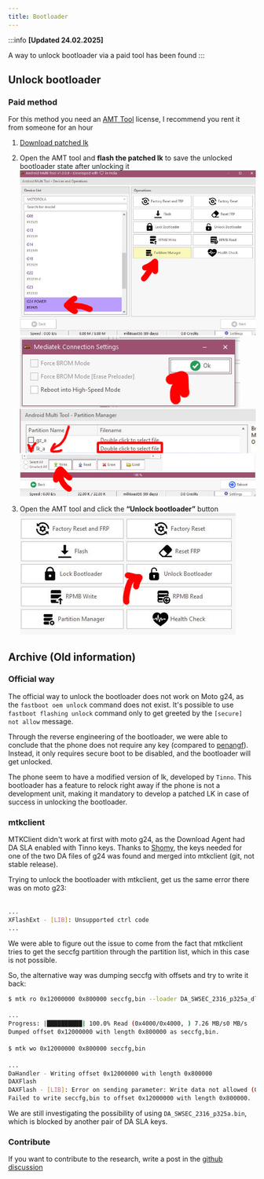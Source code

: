 ```yaml
---
title: Bootloader
---
```


:::info 
**[Updated 24.02.2025]** 

A way to unlock bootloader via a paid tool has been found
:::

## Unlock bootloader
### Paid method
For this method you need an [AMT Tool](https://androidmultitool.com/) license, I recommend you rent it from someone for an hour

1. [Download patched lk](../../static/modding/lk-patched.bin)
2. Open the AMT tool and **flash the patched lk** to save the unlocked bootloader state after unlocking it
   ![2.jpg](../../static/assets/bootloader/2.jpg)
   ![3.jpg](../../static/assets/bootloader/3.jpg)
   ![4.jpg](../../static/assets/bootloader/4.jpg)
   ![5.jpg](../../static/assets/bootloader/5.jpg)

3. Open the AMT tool and click the **“Unlock bootloader”** button
![1_2.jpg](../../static/assets/bootloader/1_2.jpg)

## Archive (Old information)

### Official way

The official way to unlock the bootloader does not work on Moto g24, as the `fastboot oem unlock` command does not exist.
It's possible to use `fastboot flashing unlock` command only to get greeted by the `[secure] not allow` message.

Through the reverse engineering of the bootloader, we were able to conclude that the phone does not require any key (compared to [penangf](https://penangf.fuckyoumoto.xyz/docs/dev/oem-key-algorithm)).
Instead, it only requires secure boot to be disabled, and the bootloader will get unlocked.

The phone seem to have a modified version of lk, developed by `Tinno`. This bootloader has a feature to relock right away if the phone is not a development unit, making it mandatory to develop a patched LK in case of success in unlocking the bootloader.

### mtkclient

MTKClient didn't work at first with moto g24, as the Download Agent had DA SLA enabled with Tinno keys.
Thanks to [Shomy](https://github.com/shomykohai), the keys needed for one of the two DA files of g24 was found and merged into mtkclient (git, not stable release).

Trying to unlock the bootloader with mtkclient, get us the same error there was on moto g23:

```sh

...
XFlashExt - [LIB]: Unsupported ctrl code
...
```

We were able to figure out the issue to come from the fact that mtkclient tries to get the seccfg partition through the partition list, which in this case is not possible.

So, the alternative way was dumping seccfg with offsets and try to write it back:

```sh
$ mtk ro 0x12000000 0x800000 seccfg,bin --loader DA_SWSEC_2316_p325a_dl_forbidden3.bin

...
Progress: |██████████| 100.0% Read (0x4000/0x4000, ) 7.26 MB/s0 MB/s
Dumped offset 0x12000000 with length 0x800000 as seccfg,bin.

$ mtk wo 0x12000000 0x800000 seccfg,bin

...
DaHandler - Writing offset 0x12000000 with length 0x800000
DAXFlash
DAXFlash - [LIB]: Error on sending parameter: Write data not allowed (0xc002000c)
Failed to write seccfg,bin to offset 0x12000000 with length 0x800000.
```

We are still investigating the possibility of using `DA_SWSEC_2316_p325a.bin`, which is blocked by another pair of DA SLA keys.


### Contribute

If you want to contribute to the research, write a post in the [github discussion](https://github.com/orgs/moto-fogorow/discussions/1)

